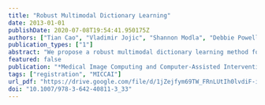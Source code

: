 ```yaml
---
title: "Robust Multimodal Dictionary Learning"
date: 2013-01-01
publishDate: 2020-07-08T19:54:41.950175Z
authors: ["Tian Cao", "Vladimir Jojic", "Shannon Modla", "Debbie Powell", "Kirk Czymmek", "Marc Niethammer"]
publication_types: ["1"]
abstract: "We propose a robust multimodal dictionary learning method for multimodal images. Joint dictionary learning for both modalities may be impaired by lack of correspondence between image modalities in training data, for example due to areas of low quality in one of the modalities. Dictionaries learned with such non-corresponding data will induce uncertainty about image representation. In this paper, we propose a probabilistic model that accounts for image areas that are poorly corresponding between the image modalities. We cast the problem of learning a dictionary in presence of problematic image patches as a likelihood maximization problem and solve it with a variant of the EM algorithm. Our algorithm iterates identification of poorly corresponding patches and refinements of the dictionary. We tested our method on synthetic and real data. We show improvements in image prediction quality and alignment accuracy when using the method for multimodal image registration."
featured: false
publication: "*Medical Image Computing and Computer-Assisted Intervention - MICCAI 2013 - 16th International Conference, Nagoya, Japan, September 22-26, 2013, Proceedings, Part I*"
tags: ["registration", "MICCAI"]
url_pdf: "https://drive.google.com/file/d/1jZejfym69TW_FRnLUtIh0lvdiF-ifuFP"
doi: "10.1007/978-3-642-40811-3_33"
---
```


